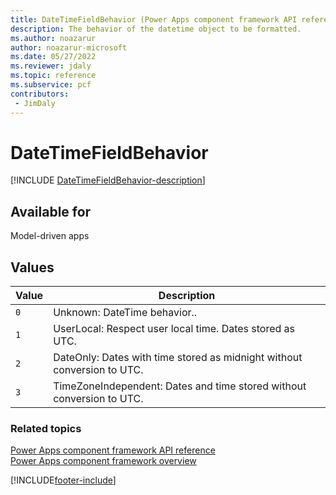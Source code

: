 ```yaml
---
title: DateTimeFieldBehavior (Power Apps component framework API reference)| Microsoft Docs
description: The behavior of the datetime object to be formatted.
ms.author: noazarur
author: noazarur-microsoft
ms.date: 05/27/2022
ms.reviewer: jdaly
ms.topic: reference
ms.subservice: pcf
contributors:
 - JimDaly
---
```


# DateTimeFieldBehavior

[!INCLUDE [DateTimeFieldBehavior-description](includes/datetimefieldbehavior-description.md)]

## Available for

Model-driven apps

## Values

| Value | Description                                                             |
| ----- | ----------------------------------------------------------------------- |
| `0`   | Unknown: DateTime behavior..                                             |
| `1`   | UserLocal: Respect user local time. Dates stored as UTC.                 |
| `2`   | DateOnly: Dates with time stored as midnight without conversion to UTC. |
| `3`   | TimeZoneIndependent: Dates and time stored without conversion to UTC.    |

### Related topics

[Power Apps component framework API reference](../reference/index.md)<br/>
[Power Apps component framework overview](../overview.md)

[!INCLUDE[footer-include](../../../includes/footer-banner.md)]
